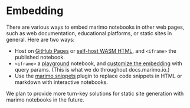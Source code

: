 # Embedding

There are various ways to embed marimo notebooks in other web pages, such 
as web documentation, educational platforms, or static sites in general. Here
are two ways:

* Host on [GitHub Pages](github_pages.md) or [self-host WASM HTML](self_host_wasm.md),
  and `<iframe>` the published notebook.
* `<iframe>` a [playground](playground.md) notebook, and [customize the embedding](playground.md#embedding-in-other-web-pages) with query params.
  (This is what we do throughout docs.marimo.io.)
* Use the [marimo snippets](from_code_snippets.md) plugin to replace code snippets in HTML or markdown with interactive notebooks.

We plan to provide more turn-key solutions for static site generation with
marimo notebooks in the future.
